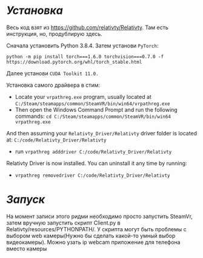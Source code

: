 # *Установка*

Весь код взят из https://github.com/relativty/Relativty. Там есть инструкция, но, продублирую здесь.

Сначала установить Python 3.8.4. Затем установи `PyTorch`:

`python -m pip install torch===1.6.0 torchvision===0.7.0 -f https://download.pytorch.org/whl/torch_stable.html`

Далее установи `CUDA Toolkit 11.0.`

Установка самого драйвера в стим:

- Locate your `vrpathreg.exe` program, usually located at `C:/Steam/steamapps/common/SteamVR/bin/win64/vrpathreg.exe`
- Then open the Windows Command Prompt and run the following commands:
`cd C:/Steam/steamapps/common/SteamVR/bin/win64
vrpathreg.exe`

And then assuming your `Relativty_Driver/Relativty` driver folder is located at:
`C:/code/Relativty_Driver/Relativty`
- run `vrpathreg adddriver C:/code/Relativty_Driver/Relativty`

Relativty Driver is now installed. You can uninstall it any time by running:  
- `vrpathreg removedriver C:/code/Relativty_Driver/Relativty`

# *Запуск*

На момент записи этого ридми необходимо просто запустить SteamVr, затем вручную запустить скрипт Client.py в Relativty/resources/PYTHONPATH/.
У скрипта могут быть проблемы с выбором web камеры(Нужно бы сделать какой-то умный выбор видеокамеры). Можно узать ip webcam приложение для телефона
вместо камеры

